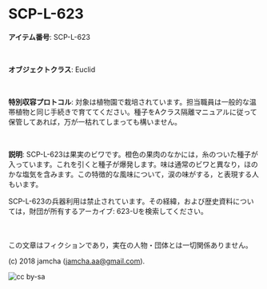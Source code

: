 # SCP-L-623

**アイテム番号**: SCP-L-623  

<br>  

**オブジェクトクラス**: Euclid  

<br>  

**特別収容プロトコル**: 対象は植物園で栽培されています。担当職員は一般的な温帯植物と同じ手続きで育ててください。種子をAクラス隔離マニュアルに従って保管してあれば，万が一枯れてしまっても構いません。  

<br>  

**説明**: SCP-L-623は果実のビワです。橙色の果肉のなかには，糸のついた種子が入っています。これを引くと種子が爆発します。味は通常のビワと異なり，ほのかな塩気を含みます。この特徴的な風味について，涙の味がする，と表現する人もいます。  

SCP-L-623の兵器利用は禁止されています。その経緯，および歴史資料については，財団が所有するアーカイブ: 623-Uを検索してください。  

<br>  
<br>  
この文章はフィクションであり，実在の人物・団体とは一切関係ありません。  

(c) 2018 jamcha (jamcha.aa@gmail.com).  

![cc by-sa](https://i.creativecommons.org/l/by-sa/4.0/88x31.png)
